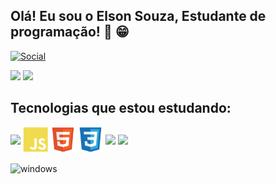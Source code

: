 ## Olá! Eu sou o Elson Souza, Estudante de programação! 👋 😁<br>


[![Social](https://img.shields.io/badge/LinkedIn-0077B5?style=for-the-badge&logo=linkedin&logoColor=white)](https://www.linkedin.com/in/elson-souza-01a58a20a/)<br>

<div>
  <img height="180em" src="https://github-readme-stats.vercel.app/api?username=ElsonJS&show_icons=true&theme=blue-green" />
  <img padding="500em" src="https://github-readme-stats.vercel.app/api/top-langs/?username=ElsonJS&theme=blue-green" />
</div>  

## Tecnologias que estou estudando:

<div>
  <img align="center" width="40" src="https://cdn.jsdelivr.net/gh/devicons/devicon/icons/react/react-original.svg"> 
  <img align="center" width="40" src="https://raw.githubusercontent.com/devicons/devicon/master/icons/javascript/javascript-plain.svg">
  <img align="center" width="40" src="https://raw.githubusercontent.com/devicons/devicon/master/icons/html5/html5-original.svg">
  <img align="center" width="40" src="https://raw.githubusercontent.com/devicons/devicon/master/icons/css3/css3-original.svg"> 
  <img align="center" width="40" src="https://cdn.jsdelivr.net/gh/devicons/devicon/icons/git/git-plain.svg">
  <img align="center" width="55" src="https://icons-for-free.com/iconfiles/png/128/mysql+original-1324760553631052838.png">
</div><br>

<div>
  <img align="center" alt="windows" src="https://img.shields.io/badge/Windows-0078D6?style=for-the-badge&logo=windows&logoColor=white">
</div>
